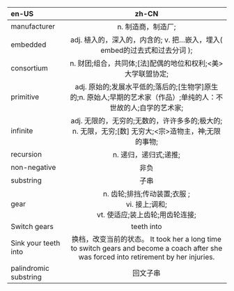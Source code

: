 | en-US  | zh-CN  |
| :------------ | :-------------: |
| manufacturer | n. 制造商，制造厂; |
| embedded | adj. 植入的，深入的，内含的; v. 把…嵌入，埋入( embed的过去式和过去分词 ); |
| consortium | n. 财团;组合，共同体;[法]配偶的地位和权利;<美>大学联盟协定;  |
| primitive | adj. 原始的;发展水平低的;落后的;[生物学]原生的;n. 原始人;早期的艺术家（作品）;单纯的人：不世故的人;自学的艺术家; |
| infinite | adj. 无限的，无穷的;无数的，许许多多的;极大的;<br/>n. 无限，无穷;[数] 无穷大;<宗>造物主，神;无限的事物; |
| recursion | n. 递归，递归式;递推; |
| non-negative | 非负 |
| substring | 子串 |
| gear | n. 齿轮;排挡;传动装置;衣服 ;<br/>vi. 接上;调和;<br/>vt. 使适应;装上齿轮;用齿轮连接; |
| Switch gears | teeth into |
| Sink your teeth into | 换档，改变当前的状态。 It took her a long time to switch gears and become a coach after she was forced into retirement by her injuries. |
| palindromic substring | 回文子串 |
